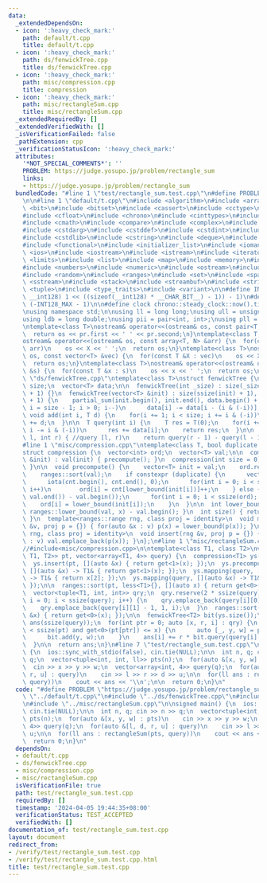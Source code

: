 ```yaml
---
data:
  _extendedDependsOn:
  - icon: ':heavy_check_mark:'
    path: default/t.cpp
    title: default/t.cpp
  - icon: ':heavy_check_mark:'
    path: ds/fenwickTree.cpp
    title: ds/fenwickTree.cpp
  - icon: ':heavy_check_mark:'
    path: misc/compression.cpp
    title: compression
  - icon: ':heavy_check_mark:'
    path: misc/rectangleSum.cpp
    title: misc/rectangleSum.cpp
  _extendedRequiredBy: []
  _extendedVerifiedWith: []
  _isVerificationFailed: false
  _pathExtension: cpp
  _verificationStatusIcon: ':heavy_check_mark:'
  attributes:
    '*NOT_SPECIAL_COMMENTS*': ''
    PROBLEM: https://judge.yosupo.jp/problem/rectangle_sum
    links:
    - https://judge.yosupo.jp/problem/rectangle_sum
  bundledCode: "#line 1 \"test/rectangle_sum.test.cpp\"\n#define PROBLEM \"https://judge.yosupo.jp/problem/rectangle_sum\"\
    \n\n#line 1 \"default/t.cpp\"\n#include <algorithm>\n#include <array>\n#include\
    \ <bit>\n#include <bitset>\n#include <cassert>\n#include <cctype>\n#include <cfenv>\n\
    #include <cfloat>\n#include <chrono>\n#include <cinttypes>\n#include <climits>\n\
    #include <cmath>\n#include <compare>\n#include <complex>\n#include <concepts>\n\
    #include <cstdarg>\n#include <cstddef>\n#include <cstdint>\n#include <cstdio>\n\
    #include <cstdlib>\n#include <cstring>\n#include <deque>\n#include <fstream>\n\
    #include <functional>\n#include <initializer_list>\n#include <iomanip>\n#include\
    \ <ios>\n#include <iostream>\n#include <istream>\n#include <iterator>\n#include\
    \ <limits>\n#include <list>\n#include <map>\n#include <memory>\n#include <new>\n\
    #include <numbers>\n#include <numeric>\n#include <ostream>\n#include <queue>\n\
    #include <random>\n#include <ranges>\n#include <set>\n#include <span>\n#include\
    \ <sstream>\n#include <stack>\n#include <streambuf>\n#include <string>\n#include\
    \ <tuple>\n#include <type_traits>\n#include <variant>\n\n#define INT128_MAX (__int128)(((unsigned\
    \ __int128) 1 << ((sizeof(__int128) * __CHAR_BIT__) - 1)) - 1)\n#define INT128_MIN\
    \ (-INT128_MAX - 1)\n\n#define clock chrono::steady_clock::now().time_since_epoch().count()\n\
    \nusing namespace std;\n\nusing ll = long long;\nusing ull = unsigned long long;\n\
    using ldb = long double;\nusing pii = pair<int, int>;\nusing pll = pair<ll, ll>;\n\
    \ntemplate<class T>\nostream& operator<<(ostream& os, const pair<T, T> pr) {\n\
    \  return os << pr.first << ' ' << pr.second;\n}\ntemplate<class T, size_t N>\n\
    ostream& operator<<(ostream& os, const array<T, N> &arr) {\n  for(const T &X :\
    \ arr)\n    os << X << ' ';\n  return os;\n}\ntemplate<class T>\nostream& operator<<(ostream&\
    \ os, const vector<T> &vec) {\n  for(const T &X : vec)\n    os << X << ' ';\n\
    \  return os;\n}\ntemplate<class T>\nostream& operator<<(ostream& os, const set<T>\
    \ &s) {\n  for(const T &x : s)\n    os << x << ' ';\n  return os;\n}\n#line 1\
    \ \"ds/fenwickTree.cpp\"\ntemplate<class T>\nstruct fenwickTree {\n  const int\
    \ size;\n  vector<T> data;\n\n  fenwickTree(int _size) : size(_size + 1), data(_size\
    \ + 1) {}\n  fenwickTree(vector<T> &init) : size(ssize(init) + 1), data(ssize(init)\
    \ + 1) {\n    partial_sum(init.begin(), init.end(), data.begin() + 1);\n    for(int\
    \ i = size - 1; i > 0; i--)\n      data[i] -= data[i - (i & (-i))];\n  }\n\n \
    \ void add(int i, T d) {\n    for(i += 1; i < size; i += i & (-i))\n      data[i]\
    \ += d;\n  }\n\n  T query(int i) {\n    T res = T(0);\n    for(i += 1; i > 0;\
    \ i -= i & (-i))\n      res += data[i];\n    return res;\n  }\n\n  T query(int\
    \ l, int r) { //query [l, r)\n    return query(r - 1) - query(l - 1);\n  }\n};\n\
    #line 1 \"misc/compression.cpp\"\ntemplate<class T, bool duplicate = false>\n\
    struct compression {\n  vector<int> ord;\n  vector<T> val;\n\n  compression(vector<T>\
    \ &init) : val(init) { precompute(); }\n  compression(int size = 0) { val.reserve(size);\
    \ }\n\n  void precompute() {\n    vector<T> init = val;\n    ord.resize(ssize(val));\n\
    \    ranges::sort(val);\n    if constexpr (duplicate) {\n      vector<int> cnt(ssize(init));\n\
    \      iota(cnt.begin(), cnt.end(), 0);\n      for(int i = 0; i < ssize(ord);\
    \ i++)\n        ord[i] = cnt[lower_bound(init[i])]++;\n    } else {\n      val.resize(unique(val.begin(),\
    \ val.end()) - val.begin());\n      for(int i = 0; i < ssize(ord); i++)\n    \
    \    ord[i] = lower_bound(init[i]);\n    }\n  }\n\n  int lower_bound(T x) { return\
    \ ranges::lower_bound(val, x) - val.begin(); }\n  int size() { return ssize(val);\
    \ }\n  template<ranges::range rng, class proj = identity>\n  void mapping(rng\
    \ &v, proj p = {}) { for(auto &x : v) p(x) = lower_bound(p(x)); }\n  template<ranges::range\
    \ rng, class proj = identity>\n  void insert(rng &v, proj p = {}) { for(auto &x\
    \ : v) val.emplace_back(p(x)); }\n};\n#line 1 \"misc/rectangleSum.cpp\"\n//#include<ds/fenwickTree.cpp>\n\
    //#include<misc/compression.cpp>\n\ntemplate<class T1, class T2>\nvector<T2> rectangleSum(vector<tuple<T1,\
    \ T1, T2>> pt, vector<array<T1, 4>> query) {\n  compression<T1> ys(ssize(pt));\n\
    \  ys.insert(pt, [](auto &x) { return get<1>(x); });\n  ys.precompute();\n  ys.mapping(pt,\
    \ [](auto &x) -> T1& { return get<1>(x); });\n  ys.mapping(query, [](auto &x)\
    \ -> T1& { return x[2]; });\n  ys.mapping(query, [](auto &x) -> T1& { return x[3];\
    \ });\n\n  ranges::sort(pt, less<T1>{}, [](auto x) { return get<0>(x); });\n\n\
    \  vector<tuple<T1, int, int>> qry;\n  qry.reserve(2 * ssize(query));\n  for(int\
    \ i = 0; i < ssize(query); i++) {\n    qry.emplace_back(query[i][0] - 1, -1, i);\n\
    \    qry.emplace_back(query[i][1] - 1, 1, i);\n  }\n  ranges::sort(qry, {}, [](auto\
    \ &x) { return get<0>(x); });\n\n  fenwickTree<T2> bit(ys.size());\n  vector<T2>\
    \ ans(ssize(query));\n  for(int ptr = 0; auto [x, r, i] : qry) {\n    while(ptr\
    \ < ssize(pt) and get<0>(pt[ptr]) <= x) {\n      auto [_, y, w] = pt[ptr++];\n\
    \      bit.add(y, w);\n    }\n    ans[i] += r * bit.query(query[i][2], query[i][3]);\n\
    \  }\n\n  return ans;\n}\n#line 7 \"test/rectangle_sum.test.cpp\"\n\nsigned main()\
    \ {\n  ios::sync_with_stdio(false), cin.tie(NULL);\n\n  int n, q; cin >> n >>\
    \ q;\n  vector<tuple<int, int, ll>> pts(n);\n  for(auto &[x, y, w] : pts)\n  \
    \  cin >> x >> y >> w;\n  vector<array<int, 4>> query(q);\n  for(auto &[l, d,\
    \ r, u] : query)\n    cin >> l >> r >> d >> u;\n\n  for(ll ans : rectangleSum(pts,\
    \ query))\n    cout << ans << '\\n';\n\n  return 0;\n}\n"
  code: "#define PROBLEM \"https://judge.yosupo.jp/problem/rectangle_sum\"\n\n#include\
    \ \"../default/t.cpp\"\n#include \"../ds/fenwickTree.cpp\"\n#include \"../misc/compression.cpp\"\
    \n#include \"../misc/rectangleSum.cpp\"\n\nsigned main() {\n  ios::sync_with_stdio(false),\
    \ cin.tie(NULL);\n\n  int n, q; cin >> n >> q;\n  vector<tuple<int, int, ll>>\
    \ pts(n);\n  for(auto &[x, y, w] : pts)\n    cin >> x >> y >> w;\n  vector<array<int,\
    \ 4>> query(q);\n  for(auto &[l, d, r, u] : query)\n    cin >> l >> r >> d >>\
    \ u;\n\n  for(ll ans : rectangleSum(pts, query))\n    cout << ans << '\\n';\n\n\
    \  return 0;\n}\n"
  dependsOn:
  - default/t.cpp
  - ds/fenwickTree.cpp
  - misc/compression.cpp
  - misc/rectangleSum.cpp
  isVerificationFile: true
  path: test/rectangle_sum.test.cpp
  requiredBy: []
  timestamp: '2024-04-05 19:44:35+08:00'
  verificationStatus: TEST_ACCEPTED
  verifiedWith: []
documentation_of: test/rectangle_sum.test.cpp
layout: document
redirect_from:
- /verify/test/rectangle_sum.test.cpp
- /verify/test/rectangle_sum.test.cpp.html
title: test/rectangle_sum.test.cpp
---
```

